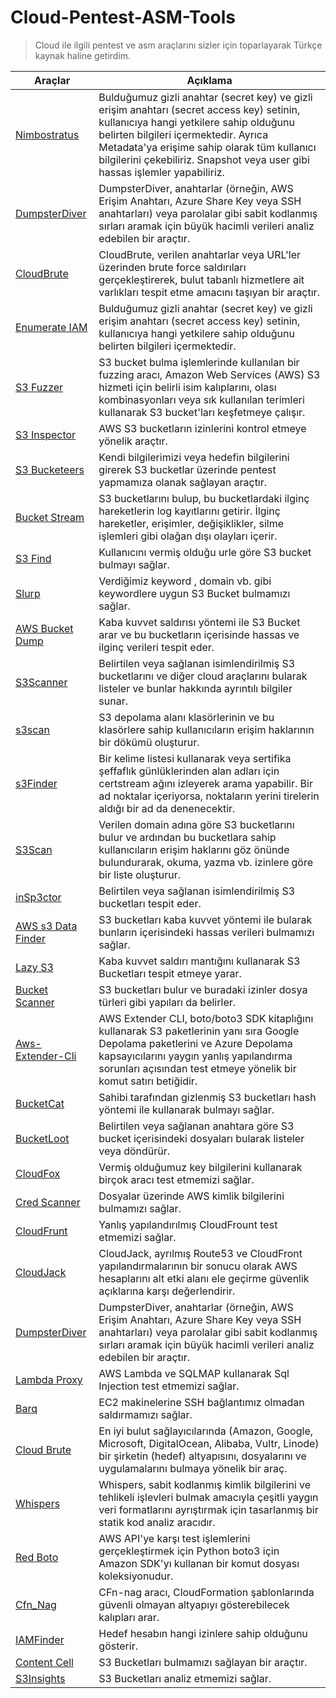 # Cloud-Pentest-ASM-Tools

> Cloud ile ilgili pentest ve asm araçlarını sizler için toparlayarak Türkçe kaynak haline getirdim.


| Araçlar  | Açıklama |
| ------------- | ------------- |
| [Nimbostratus](https://github.com/andresriancho/nimbostratus)  | Bulduğumuz gizli anahtar (secret key) ve gizli erişim anahtarı (secret access key) setinin, kullanıcıya hangi yetkilere sahip olduğunu belirten bilgileri içermektedir. Ayrıca Metadata'ya erişime sahip olarak tüm kullanıcı bilgilerini çekebiliriz. Snapshot veya user gibi hassas işlemler yapabiliriz. |
| [DumpsterDiver](https://github.com/securing/DumpsterDiver)  | DumpsterDiver, anahtarlar (örneğin, AWS Erişim Anahtarı, Azure Share Key veya SSH anahtarları) veya parolalar gibi sabit kodlanmış sırları aramak için büyük hacimli verileri analiz edebilen bir araçtır. |
| [CloudBrute](https://github.com/0xsha/cloudbrute)  | CloudBrute, verilen anahtarlar veya URL'ler üzerinden brute force saldırıları gerçekleştirerek, bulut tabanlı hizmetlere ait varlıkları tespit etme amacını taşıyan bir araçtır.  |
| [Enumerate IAM](https://github.com/andresriancho/enumerate-iam)  | Bulduğumuz gizli anahtar (secret key) ve gizli erişim anahtarı (secret access key) setinin, kullanıcıya hangi yetkilere sahip olduğunu belirten bilgileri içermektedir.   |
| [S3 Fuzzer](https://github.com/pbnj/s3-fuzzer)  | S3 bucket bulma işlemlerinde kullanılan bir fuzzing aracı, Amazon Web Services (AWS) S3 hizmeti için belirli isim kalıplarını, olası kombinasyonları veya sık kullanılan terimleri kullanarak S3 bucket'ları keşfetmeye çalışır.  |
| [S3 Inspector](https://github.com/clario-tech/s3-inspector)  | AWS S3 bucketların izinlerini kontrol etmeye yönelik araçtır.  |
| [S3 Bucketeers](https://github.com/tomdev/teh_s3_bucketeers)  | Kendi bilgilerimizi veya hedefin bilgilerini girerek S3 bucketlar üzerinde pentest yapmamıza olanak sağlayan araçtır.  |
| [Bucket Stream](https://github.com/eth0izzle/bucket-stream)  | S3 bucketlarını bulup, bu bucketlardaki ilginç hareketlerin log kayıtlarını getirir. İlginç hareketler, erişimler, değişiklikler, silme işlemleri gibi olağan dışı olayları içerir. |
| [S3 Find](https://github.com/aaparmeggiani/s3find)  | Kullanıcını vermiş olduğu urle göre S3 bucket bulmayı sağlar.  |
| [Slurp](https://github.com/random-robbie/slurp)  | Verdiğimiz keyword , domain vb. gibi keywordlere uygun S3 Bucket bulmamızı sağlar.  |
| [AWS Bucket Dump ](https://github.com/jordanpotti/AWSBucketDump) | Kaba kuvvet saldırısı yöntemi ile S3 Bucket arar ve bu bucketların içerisinde hassas ve ilginç verileri tespit eder. |
| [S3Scanner](https://github.com/sa7mon/S3Scanner#quick-start)  | Belirtilen veya sağlanan isimlendirilmiş S3 bucketlarını ve diğer cloud araçlarını bularak listeler ve bunlar hakkında ayrıntılı bilgiler sunar. |
| [s3scan](https://github.com/bear/s3scan)  | S3 depolama alanı klasörlerinin ve bu klasörlere sahip kullanıcıların erişim haklarının bir dökümü oluşturur.  |
| [s3Finder](https://github.com/magisterquis/s3finder)  | Bir kelime listesi kullanarak veya sertifika şeffaflık günlüklerinden alan adları için certstream ağını izleyerek arama yapabilir. Bir ad noktalar içeriyorsa, noktaların yerini tirelerin aldığı bir ad da denenecektir. |
| [S3Scan](https://github.com/abhn/S3Scan)  | Verilen domain adına göre S3 bucketlarını bulur ve ardından bu bucketlara sahip kullanıcıların erişim haklarını göz önünde bulundurarak, okuma, yazma vb. izinlere göre bir liste oluşturur.  |
| [inSp3ctor](https://github.com/brianwarehime/inSp3ctor)  | Belirtilen veya sağlanan isimlendirilmiş S3 bucketları tespit eder.  |
| [AWS s3 Data Finder](https://github.com/Ucnt/aws-s3-data-finder)  | S3 bucketları kaba kuvvet yöntemi ile bularak bunların içerisindeki hassas verileri bulmamızı sağlar. |
| [Lazy S3](https://github.com/nahamsec/lazys3)  | Kaba kuvvet saldırı mantığını kullanarak S3 Bucketları tespit etmeye yarar. |
| [Bucket Scanner](https://github.com/securing/BucketScanner)  | S3 bucketları bulur ve buradaki izinler dosya türleri gibi yapıları da belirler.  |
| [Aws-Extender-Cli ](https://github.com/VirtueSecurity/aws-extender-cli) | AWS Extender CLI, boto/boto3 SDK kitaplığını kullanarak S3 paketlerinin yanı sıra Google Depolama paketlerini ve Azure Depolama kapsayıcılarını yaygın yanlış yapılandırma sorunları açısından test etmeye yönelik bir komut satırı betiğidir.  |
| [BucketCat](https://github.com/Atticuss/bucketcat)  | Sahibi tarafından gizlenmiş S3 bucketları hash yöntemi ile kullanarak bulmayı sağlar.  |
| [BucketLoot ](https://github.com/redhuntlabs/BucketLoot) | Belirtilen veya sağlanan anahtara göre S3 bucket içerisindeki dosyaları bularak listeler veya döndürür.  |
| [CloudFox](https://github.com/BishopFox/cloudfox)  | Vermiş olduğumuz key bilgilerini kullanarak birçok aracı test etmemizi sağlar.  |
| [Cred Scanner ](https://github.com/disruptops/cred_scanner) | Dosyalar üzerinde AWS kimlik bilgilerini bulmamızı sağlar.  |
| [CloudFrunt](https://github.com/MindPointGroup/cloudfrunt)  | Yanlış yapılandırılmış CloudFrount test etmemizi sağlar.  |
| [CloudJack](https://github.com/prevade/cloudjack)  | CloudJack, ayrılmış Route53 ve CloudFront yapılandırmalarının bir sonucu olarak AWS hesaplarını alt etki alanı ele geçirme güvenlik açıklarına karşı değerlendirir. |
| [DumpsterDiver](https://github.com/securing/DumpsterDiver)  | DumpsterDiver, anahtarlar (örneğin, AWS Erişim Anahtarı, Azure Share Key veya SSH anahtarları) veya parolalar gibi sabit kodlanmış sırları aramak için büyük hacimli verileri analiz edebilen bir araçtır.   |
| [Lambda Proxy ](https://github.com/puresec/lambda-proxy) | AWS Lambda ve SQLMAP kullanarak Sql Injection test etmemizi sağlar.  |
| [Barq](https://github.com/Voulnet/barq)  | EC2 makinelerine SSH bağlantımız olmadan saldırmamızı sağlar.  |
| [Cloud Brute](https://github.com/0xsha/cloudbrute)  | En iyi bulut sağlayıcılarında (Amazon, Google, Microsoft, DigitalOcean, Alibaba, Vultr, Linode) bir şirketin (hedef) altyapısını, dosyalarını ve uygulamalarını bulmaya yönelik bir araç.  |
| [Whispers](https://github.com/Skyscanner/whispers)  | Whispers, sabit kodlanmış kimlik bilgilerini ve tehlikeli işlevleri bulmak amacıyla çeşitli yaygın veri formatlarını ayrıştırmak için tasarlanmış bir statik kod analiz aracıdır.   |
| [Red Boto](https://github.com/ihamburglar/Redboto)  | AWS API'ye karşı test işlemlerini gerçekleştirmek için Python boto3 için Amazon SDK'yı kullanan bir komut dosyası koleksiyonudur.  |
| [Cfn_Nag](https://github.com/stelligent/cfn_nag)  | CFn-nag aracı, CloudFormation şablonlarında güvenli olmayan altyapıyı gösterebilecek kalıpları arar.   |
| [IAMFinder](https://github.com/prisma-cloud/IAMFinder)  | Hedef hesabın hangi izinlere sahip olduğunu gösterir.  |
| [Content Cell](https://github.com/cr0hn/festin#what-is-festin)  | S3 Bucketları bulmamızı sağlayan bir araçtır.  |
| [S3Insights](https://github.com/kurmiashish/S3Insights)  | S3 Bucketları analiz etmemizi sağlar.  |


